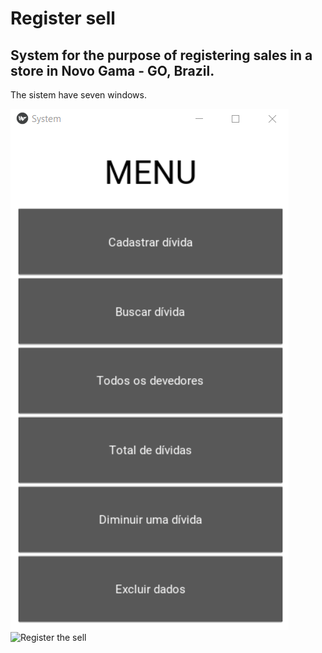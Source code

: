 # Register sell
## System for the purpose of registering sales in a store in Novo Gama - GO, Brazil.

The sistem have seven windows.

![Menu](imgs_md/menu.png)
![Register the sell](imgs_md/register)


